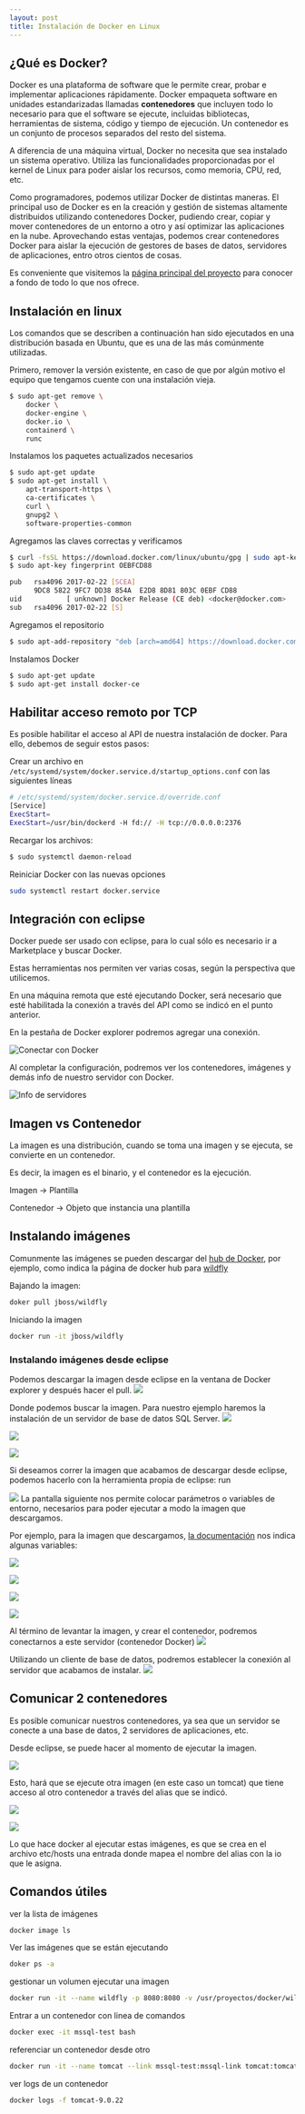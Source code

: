 ```yaml
---
layout: post
title: Instalación de Docker en Linux
---
```



## ¿Qué es Docker?

Docker es una plataforma de software que le permite crear, probar e implementar aplicaciones rápidamente. Docker empaqueta software en unidades estandarizadas llamadas **contenedores** que incluyen todo lo necesario para que el software se ejecute, incluidas bibliotecas, herramientas de sistema, código y tiempo de ejecución. Un contenedor es un conjunto de procesos separados del resto del sistema.

A diferencia de una máquina virtual, Docker no necesita que sea instalado un sistema operativo. Utiliza las funcionalidades proporcionadas por el kernel de Linux para poder aislar los recursos, como memoria, CPU, red, etc.

Como programadores, podemos utilizar Docker de distintas maneras. El principal uso de Docker es en la creación y gestión de sistemas altamente distribuidos utilizando contenedores Docker, pudiendo crear, copiar y mover contenedores de un entorno a otro y así optimizar las aplicaciones en la nube. Aprovechando estas ventajas, podemos crear contenedores Docker para aislar la ejecución de gestores de bases de datos, servidores de aplicaciones, entro otros cientos de cosas.

Es conveniente que visitemos la [página principal del proyecto](https://www.docker.com) para conocer a fondo de todo lo que nos ofrece.

## Instalación en linux

Los comandos que se describen a continuación han sido ejecutados en una distribución basada en Ubuntu, que es una de las más comúnmente utilizadas.

Primero, remover la versión existente, en caso de que por algún motivo el equipo que tengamos cuente con una instalación vieja.

```bash
$ sudo apt-get remove \
    docker \
    docker-engine \
    docker.io \
    containerd \
    runc
```

Instalamos los paquetes actualizados necesarios

```bash
$ sudo apt-get update
$ sudo apt-get install \
    apt-transport-https \
    ca-certificates \
    curl \
    gnupg2 \
    software-properties-common
```

Agregamos las claves correctas y verificamos

```bash
$ curl -fsSL https://download.docker.com/linux/ubuntu/gpg | sudo apt-key add -
$ sudo apt-key fingerprint OEBFCD88

pub   rsa4096 2017-02-22 [SCEA]
      9DC8 5822 9FC7 DD38 854A  E2D8 8D81 803C 0EBF CD88
uid           [ unknown] Docker Release (CE deb) <docker@docker.com>
sub   rsa4096 2017-02-22 [S]
```

Agregamos el repositorio

```bash
$ sudo apt-add-repository "deb [arch=amd64] https://download.docker.com/linux/ubuntu bionic stable"
```

Instalamos Docker

```bash
$ sudo apt-get update
$ sudo apt-get install docker-ce
```

## Habilitar acceso remoto por TCP

Es posible habilitar el acceso al API de nuestra instalación de docker. Para ello, debemos de seguir estos pasos:

Crear un archivo en `/etc/systemd/system/docker.service.d/startup_options.conf` con las siguientes líneas

```bash
# /etc/systemd/system/docker.service.d/override.conf
[Service]
ExecStart=
ExecStart=/usr/bin/dockerd -H fd:// -H tcp://0.0.0.0:2376
```

Recargar los archivos:

```bash
$ sudo systemctl daemon-reload
```

Reiniciar Docker con las nuevas opciones

```bash
sudo systemctl restart docker.service
```

## Integración con eclipse

Docker puede ser usado con eclipse, para lo cual sólo es necesario ir a Marketplace y buscar Docker.

Estas herramientas nos permiten ver varias cosas, según la perspectiva que utilicemos.

En una máquina remota que esté ejecutando Docker, será necesario que esté habilitada la conexión a través del API como se indicó en el punto anterior.

En la pestaña de Docker explorer podremos agregar una conexión.

![Conectar con Docker](https://1.bp.blogspot.com/-Mn7o4VhjoOc/XzneWX3Uk-I/AAAAAAAAIjI/GVI77eSjUiwiKqiRPORZf5SzaLRKtunXACPcBGAYYCw/s1048/003_instalacionDocker_conectarDocker.png)

Al completar la configuración, podremos ver los contenedores, imágenes y demás info de nuestro servidor con Docker.

![Info de servidores](https://1.bp.blogspot.com/-ZprCCyOaAXs/XznfGl11MmI/AAAAAAAAIjQ/m5ze-4SpJNc30IiyGMTU7QTP6ldpOV3dQCPcBGAYYCw/s1696/1b63979ad643471fa3c880618d650e8a.png)

## Imagen vs Contenedor

La imagen es una distribución, cuando se toma una imagen y se ejecuta, se convierte en un contenedor.

Es decir, la imagen es el binario, y el contenedor es la ejecución.

Imagen → Plantilla

Contenedor → Objeto que instancia una plantilla

## Instalando imágenes

Comunmente las imágenes se pueden descargar del [hub de Docker](https://hub.docker.com), por ejemplo, como indica la página de docker hub para [wildfly](https://hub.docker.com/r/jboss/wildfly/)

Bajando la imagen:

```bash
doker pull jboss/wildfly
```

Iniciando la imagen

```bash
docker run -it jboss/wildfly
```
### Instalando imágenes desde eclipse

Podemos descargar la imagen desde eclipse en la ventana de Docker explorer y después hacer el pull.
![](https://1.bp.blogspot.com/-6nkbhfZT-kU/XznhLaw39WI/AAAAAAAAIjg/utUcNGRLqK8-HE6ymfB0TO3udQCOSigdQCPcBGAYYCw/s646/8d4f89000eec43bcb24598d8138b0a78.png)

Donde podemos buscar la imagen. Para nuestro ejemplo haremos la instalación de un servidor de base de datos SQL Server.
![](https://1.bp.blogspot.com/-pq6wIG-JSQg/XznhZlrisHI/AAAAAAAAIjs/Tb6KmGc-VLcZFigiv5ii-KOxWuTnS1xJACPcBGAYYCw/s1058/44267a62fb1144e3a3f7a12fcfea6ffa.png)

![](https://1.bp.blogspot.com/-c-SCnzlohms/XznhfRXN_FI/AAAAAAAAIjw/sFediz830nYtq95ADutsx1mlbh77A8r9gCPcBGAYYCw/s1058/422f65a9ea764e29a78ebc9b6e5421d6.png)

![](https://1.bp.blogspot.com/-XxSY0Fur5uk/XznhmddVNQI/AAAAAAAAIj4/CERavUzHZGcWAp0IxSC5jD2d3qlj2dPvgCPcBGAYYCw/s1044/4e69a258afed4608a5499de374ba9d22.png)

Si deseamos correr la imagen que acabamos de descargar desde eclipse, podemos hacerlo con la herramienta propia de eclipse: run

![](https://1.bp.blogspot.com/-D-fiPfqgAOM/XznhwTiCqoI/AAAAAAAAIj8/xBhMuWw_MOgo7OHpbKPk1_45wIwqz3oJwCPcBGAYYCw/s1436/fa8be86dd254488298e7add727876a3c.png)
La pantalla siguiente nos permite colocar parámetros o variables de entorno, necesarios para poder ejecutar a modo la imagen que descargamos.

Por ejemplo, para la imagen que descargamos, [la documentación](https://docs.microsoft.com/en-us/sql/linux/quickstart-install-connect-docker?view=sql-server-ver15&pivots=cs1-bash) nos indica algunas variables:

![](https://lh3.googleusercontent.com/-1I9kT8OhnNY/XznjKCpveSI/AAAAAAAAIkE/AXX2vFg3rZ85jMxKTxHqxggsx5zAcDeJgCLcBGAsYHQ/h240/c3e48559b60c42e19656d068800189df.png)

![](https://1.bp.blogspot.com/-wVWBwc6KhO8/XznjYCDa5_I/AAAAAAAAIkQ/oIx0SxTx0fE-S99bzlt5oiMSj7c44ykUACPcBGAYYCw/s1436/d5bb558ea49f4c048eaa501f5113d1bc.png)

![](https://1.bp.blogspot.com/-je5jb31vmbc/Xznjh0VrY_I/AAAAAAAAIkY/ScNKwCmpQ0Mp8plgHEVh--uIYPla8oWPQCPcBGAYYCw/s1452/57d04baffc94454da664b78a12dfe630.png)

![](https://1.bp.blogspot.com/-YXgOZQM2yts/XznjvDVgXrI/AAAAAAAAIkc/2sI_aCgqFVYRVWmEgl-U6sZLXkF3s67agCPcBGAYYCw/s1452/fc7c3cf5c1704ea9aa8820f2ce465f21.png)

Al término de levantar la imagen, y crear el contenedor, podremos conectarnos a este servidor (contenedor Docker)
![](https://lh3.googleusercontent.com/-GLnINDZfFJM/XznkELwxgrI/AAAAAAAAIkg/D7YX0-HK8fQPPjKlwJdc0IdlO5t2XYPwQCLcBGAsYHQ/h240/56db0c621b6e46d99b6e5cbedb60b015.png)

Utilizando un cliente de base de datos, podremos establecer la conexión al servidor que acabamos de instalar.
![](https://1.bp.blogspot.com/-WYNQGVfpzDs/XznkVNrM1_I/AAAAAAAAIks/qW5U0N7bjnoQTzhvjZscCat3yDqAQA-rwCPcBGAYYCw/s1170/eece7a75782a464296d241d33438a741.png)

## Comunicar 2 contenedores

Es posible comunicar nuestros contenedores, ya sea que un servidor se conecte a una base de datos, 2 servidores de aplicaciones, etc.

Desde eclipse, se puede hacer al momento de ejecutar la imagen.

![](https://1.bp.blogspot.com/-hneO5eZuLgw/Xznl7tCPPkI/AAAAAAAAIk0/OLByByD_Bzo8w5pxjIRcxhmtWDwA6FwogCLcBGAsYHQ/s1308/723081f3c8e94c0ca544b7327396d1cb.png)

Esto, hará que se ejecute otra imagen (en este caso un tomcat) que tiene acceso al otro contenedor a través del alias que se indicó.

![](https://1.bp.blogspot.com/-W0tw7MCP4ec/XznmcqGyMMI/AAAAAAAAIk8/kzT6nR5glpovtinhXEfuWM2T9QhFZHMfQCLcBGAsYHQ/s1154/b509021888984497823f5485ee46e4a0.png)

![](https://1.bp.blogspot.com/-v80S7icquTU/XznmzvyBBsI/AAAAAAAAIlE/RWWNHTTb2xk-uHwb2Lyj0899nfOjcJkzgCLcBGAsYHQ/s864/fc10e2ae134f47e3a963fe822735bd0d.png)

Lo que hace docker al ejecutar estas imágenes, es que se crea en el archivo etc/hosts una entrada donde mapea el nombre del alias con la io que le asigna.

## Comandos útiles

ver la lista de imágenes

```bash
docker image ls
```

Ver las imágenes que se están ejecutando

```bash
doker ps -a
```

gestionar un volumen ejecutar una imagen

```bash
docker run -it --name wildfly -p 8080:8080 -v /usr/proyectos/docker/wild:/opt/wildfly/standalone/deployment
```

Entrar a un contenedor con linea de comandos

```bash
docker exec -it mssql-test bash
```

referenciar un contenedor desde otro

```bash
docker run -it --name tomcat --link mssql-test:mssql-link tomcat:tomcat-9.0.22
```

ver logs de un contenedor

```bash
docker logs -f tomcat-9.0.22
```
